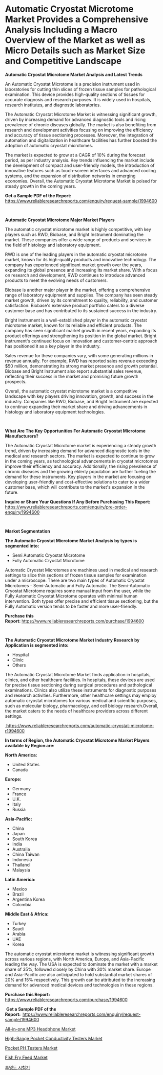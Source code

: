 <p><h1>Automatic Cryostat Microtome Market Provides a Comprehensive Analysis Including a Macro Overview of the Market as well as Micro Details such as Market Size and Competitive Landscape</h1></p><p><strong>Automatic Cryostat Microtome Market Analysis and Latest Trends</strong></p>
<p><p>An Automatic Cryostat Microtome is a precision instrument used in laboratories for cutting thin slices of frozen tissue samples for pathological examination. This device provides high-quality sections of tissues for accurate diagnosis and research purposes. It is widely used in hospitals, research institutes, and diagnostic laboratories.</p><p>The Automatic Cryostat Microtome Market is witnessing significant growth, driven by increasing demand for advanced diagnostic tools and rising prevalence of chronic diseases globally. The market is also benefiting from research and development activities focusing on improving the efficiency and accuracy of tissue sectioning processes. Moreover, the integration of automation and digitalization in healthcare facilities has further boosted the adoption of automatic cryostat microtomes.</p><p>The market is expected to grow at a CAGR of 10% during the forecast period, as per industry analysis. Key trends influencing the market include the development of compact and user-friendly models, the introduction of innovative features such as touch-screen interfaces and advanced cooling systems, and the expansion of distribution networks in emerging economies. Overall, the Automatic Cryostat Microtome Market is poised for steady growth in the coming years.</p></p>
<p><strong>Get a Sample PDF of the Report:&nbsp;</strong> <a href="https://www.reliableresearchreports.com/enquiry/request-sample/1994600">https://www.reliableresearchreports.com/enquiry/request-sample/1994600</a></p>
<p>&nbsp;</p>
<p><strong>Automatic Cryostat Microtome Major Market Players</strong></p>
<p><p>The automatic cryostat microtome market is highly competitive, with key players such as RWD, Biobase, and Bright Instrument dominating the market. These companies offer a wide range of products and services in the field of histology and laboratory equipment.</p><p>RWD is one of the leading players in the automatic cryostat microtome market, known for its high-quality products and innovative technology. The company has experienced significant market growth over the years, expanding its global presence and increasing its market share. With a focus on research and development, RWD continues to introduce advanced products to meet the evolving needs of customers.</p><p>Biobase is another major player in the market, offering a comprehensive range of laboratory equipment and supplies. The company has seen steady market growth, driven by its commitment to quality, reliability, and customer satisfaction. Biobase's extensive product portfolio caters to a diverse customer base and has contributed to its sustained success in the industry.</p><p>Bright Instrument is a well-established player in the automatic cryostat microtome market, known for its reliable and efficient products. The company has seen significant market growth in recent years, expanding its product offerings and strengthening its position in the global market. Bright Instrument's continued focus on innovation and customer-centric approach has positioned it as a key player in the industry.</p><p>Sales revenue for these companies vary, with some generating millions in revenue annually. For example, RWD has reported sales revenue exceeding $50 million, demonstrating its strong market presence and growth potential. Biobase and Bright Instrument also report substantial sales revenue, reflecting their success in the market and promising future growth prospects.</p><p>Overall, the automatic cryostat microtome market is a competitive landscape with key players driving innovation, growth, and success in the industry. Companies like RWD, Biobase, and Bright Instrument are expected to continue expanding their market share and driving advancements in histology and laboratory equipment technologies.</p></p>
<p>&nbsp;</p>
<p><strong>What Are The Key Opportunities For Automatic Cryostat Microtome Manufacturers?</strong></p>
<p><p>The Automatic Cryostat Microtome market is experiencing a steady growth trend, driven by increasing demand for advanced diagnostic tools in the medical and research sectors. The market is expected to continue to grow in the coming years, as technological advancements in cryostat microtomes improve their efficiency and accuracy. Additionally, the rising prevalence of chronic diseases and the growing elderly population are further fueling the demand for these instruments. Key players in the market are focusing on developing user-friendly and cost-effective solutions to cater to a wider customer base, which will contribute to the market's expansion in the future.</p></p>
<p><strong>Inquire or Share Your Questions If Any Before Purchasing This Report:</strong> <a href="https://www.reliableresearchreports.com/enquiry/pre-order-enquiry/1994600">https://www.reliableresearchreports.com/enquiry/pre-order-enquiry/1994600</a></p>
<p>&nbsp;</p>
<p><strong>Market Segmentation</strong></p>
<p><strong>The Automatic Cryostat Microtome Market Analysis by types is segmented into:</strong></p>
<p><ul><li>Semi Automatic Cryostat Microtome</li><li>Fully Automatic Cryostat Microtome</li></ul></p>
<p><p>Automatic Cryostat Microtomes are machines used in medical and research settings to slice thin sections of frozen tissue samples for examination under a microscope. There are two main types of Automatic Cryostat Microtomes - Semi-Automatic and Fully Automatic. The Semi-Automatic Cryostat Microtome requires some manual input from the user, while the Fully Automatic Cryostat Microtome operates with minimal human intervention. Both types offer precise and efficient tissue sectioning, but the Fully Automatic version tends to be faster and more user-friendly.</p></p>
<p><strong>Purchase this Report:&nbsp;</strong><a href="https://www.reliableresearchreports.com/purchase/1994600">https://www.reliableresearchreports.com/purchase/1994600</a></p>
<p>&nbsp;</p>
<p><strong>The Automatic Cryostat Microtome Market Industry Research by Application is segmented into:</strong></p>
<p><ul><li>Hospital</li><li>Clinic</li><li>Others</li></ul></p>
<p><p>The Automatic Cryostat Microtome Market finds application in hospitals, clinics, and other healthcare facilities. In hospitals, these devices are used for precise tissue sectioning during surgical procedures and pathological examinations. Clinics also utilize these instruments for diagnostic purposes and research activities. Furthermore, other healthcare settings may employ automatic cryostat microtomes for various medical and scientific purposes, such as molecular biology, pharmacology, and cell biology research.Overall, the market caters to the needs of healthcare providers across different settings.</p></p>
<p><a href="https://www.reliableresearchreports.com/automatic-cryostat-microtome-r1994600">&nbsp;https://www.reliableresearchreports.com/automatic-cryostat-microtome-r1994600</a></p>
<p><strong>In terms of Region, the Automatic Cryostat Microtome Market Players available by Region are:</strong></p>
<p>
    <p> <strong> North America: </strong>
        <ul>
            <li>United States</li>
            <li>Canada</li>
        </ul>
        </p> 
    <p> <strong> Europe: </strong>
        <ul>
            <li>Germany</li>
            <li>France</li>
            <li>U.K.</li>
            <li>Italy</li>
            <li>Russia</li>
        </ul>
        </p> 
    <p> <strong> Asia-Pacific: </strong>
        <ul>
            <li>China</li>
            <li>Japan</li>
            <li>South Korea</li>
            <li>India</li>
            <li>Australia</li>
            <li>China Taiwan</li>
            <li>Indonesia</li>
            <li>Thailand</li>
            <li>Malaysia</li>
        </ul>
        </p> 
    <p> <strong> Latin America: </strong>
        <ul>
            <li>Mexico</li>
            <li>Brazil</li>
            <li>Argentina Korea</li>
            <li>Colombia</li>
        </ul>
        </p> 
    <p> <strong> Middle East & Africa: </strong>
        <ul>
            <li>Turkey</li>
            <li>Saudi</li>
            <li>Arabia</li>
            <li>UAE</li>
            <li>Korea</li>
        </ul>
    </p>
    </p>
<p><p>The automatic cryostat microtome market is witnessing significant growth across various regions, with North America, Europe, and Asia-Pacific leading the way. The USA is expected to dominate the market with a market share of 35%, followed closely by China with 30% market share. Europe and Asia-Pacific are also anticipated to hold substantial market shares of 20% and 15% respectively. This growth can be attributed to the increasing demand for advanced medical devices and technologies in these regions.</p></p>
<p><strong>Purchase this Report: </strong><a href="https://www.reliableresearchreports.com/purchase/1994600">https://www.reliableresearchreports.com/purchase/1994600</a></p>
<p>&nbsp;<strong>Get a Sample PDF of the Report:&nbsp;&nbsp;</strong><a href="https://www.reliableresearchreports.com/enquiry/request-sample/1994600">https://www.reliableresearchreports.com/enquiry/request-sample/1994600</a></p>
<p><strong></strong></p>
<p><p><a href="https://medium.com/@acqwoncopela/emerging-trends-in-all-in-one-mp3-headphone-market-global-outlook-and-future-prospects-from-2024-15eac9c4c28c">All-in-one MP3 Headphone Market</a></p><p><a href="https://github.com/ZackaryHalvorson2023/Market-Research-Report-List-2/blob/main/high-range-pocket-conductivity-testers-market.md">High-Range Pocket Conductivity Testers Market</a></p><p><a href="https://github.com/AnnChovey2023/Market-Research-Report-List-2/blob/main/pocket-ph-testers-market.md">Pocket PH Testers Market</a></p><p><a href="https://www.linkedin.com/pulse/fish-fry-feed-market-global-regional-analysis-focus-brqnc?trackingId=BsWzi4JPQba71ITsaNn%2BzQ%3D%3D">Fish Fry Feed Market</a></p><p><a href="https://github.com/LoganRew1964/Market-Research-Report-List-2/blob/main/915287472538.md">투명도 시험기</a></p></p>